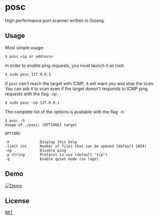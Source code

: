 # posc

High performance port scanner written in Golang.

## Usage

Most simple usage:

```
$ posc <ip or address>
```

In order to enable ping requests, you must launch it as root:

```
$ sudo posc 127.0.0.1
```

If `posc` can't reach the target with ICMP, it will warn you and stop the scan. You can ask it to scan even if the target doesn't responds to ICMP ping requests with the flag `-np`:

```
$ sudo posc -np 127.0.0.1
```

The complete list of the options is available with the flag `-h`:

```
$ posc -h
Usage of ./posc: [OPTIONS] target

OPTIONS

-h              Display this help
-limit int      Number of files that can be opened (default 1024)
-np             Disable ping
-p string       Protocol to use (default "tcp")
-q              Enable quiet mode (no logs)
```

## Demo

[![Demo](https://asciinema.org/a/pXWO6QoLBlqufMwoIhcILyvF7.svg)](https://asciinema.org/a/pXWO6QoLBlqufMwoIhcILyvF7)

## License

[MIT](https://choosealicense.com/licenses/mit/)
